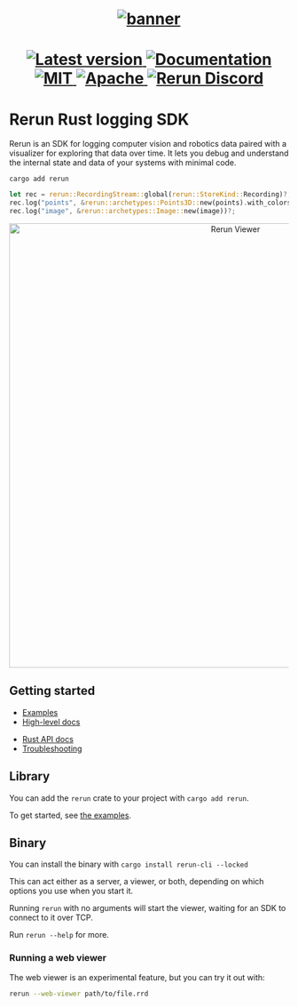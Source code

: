<h1 align="center">
  <a href="https://www.rerun.io/">
    <img alt="banner" src="https://user-images.githubusercontent.com/1148717/218142418-1d320929-6b7a-486e-8277-fbeef2432529.png">
  </a>
</h1>

<h1 align="center">
  <a href="https://crates.io/crates/rerun">                             <img alt="Latest version" src="https://img.shields.io/crates/v/rerun.svg">                               </a>
  <a href="https://docs.rs/rerun">                                      <img alt="Documentation"  src="https://ref.rerun.io/docs/rust/stablebadge.svg">                                         </a>
  <a href="https://github.com/rerun-io/rerun/blob/main/LICENSE-MIT">    <img alt="MIT"            src="https://img.shields.io/badge/license-MIT-blue.svg">                        </a>
  <a href="https://github.com/rerun-io/rerun/blob/main/LICENSE-APACHE"> <img alt="Apache"         src="https://img.shields.io/badge/license-Apache-blue.svg">                     </a>
  <a href="https://discord.gg/Gcm8BbTaAj">                              <img alt="Rerun Discord"  src="https://img.shields.io/discord/1062300748202921994?label=Rerun%20Discord"> </a>
</h1>

# Rerun Rust logging SDK
Rerun is an SDK for logging computer vision and robotics data paired with a visualizer for exploring that data over time. It lets you debug and understand the internal state and data of your systems with minimal code.

```shell
cargo add rerun
````

```rust
let rec = rerun::RecordingStream::global(rerun::StoreKind::Recording)?;
rec.log("points", &rerun::archetypes::Points3D::new(points).with_colors(colors))?;
rec.log("image", &rerun::archetypes::Image::new(image))?;
```

<p align="center">
  <img width="800" alt="Rerun Viewer" src="https://user-images.githubusercontent.com/1148717/218763490-f6261ecd-e19e-4520-9b25-446ce1ee6328.png">
</p>

## Getting started
- [Examples](https://github.com/rerun-io/rerun/tree/latest/examples/rust)
- [High-level docs](http://rerun.io/docs)
<!-- TODO(#8165): docs.rs/rerun is broken right now -->
<!-- - [Rust API docs](https://ref.rerun.io/docs/rust/stable) -->
- [Rust API docs](https://ref.rerun.io/docs/rust/stable/rerun/)
- [Troubleshooting](https://www.rerun.io/docs/getting-started/troubleshooting)

## Library
You can add the `rerun` crate to your project with `cargo add rerun`.

To get started, see [the examples](https://github.com/rerun-io/rerun/tree/latest/examples/rust).

## Binary
You can install the binary with `cargo install rerun-cli --locked`

This can act either as a server, a viewer, or both, depending on which options you use when you start it.

Running `rerun` with no arguments will start the viewer, waiting for an SDK to connect to it over TCP.

Run `rerun --help` for more.


### Running a web viewer
The web viewer is an experimental feature, but you can try it out with:

```sh
rerun --web-viewer path/to/file.rrd
```
